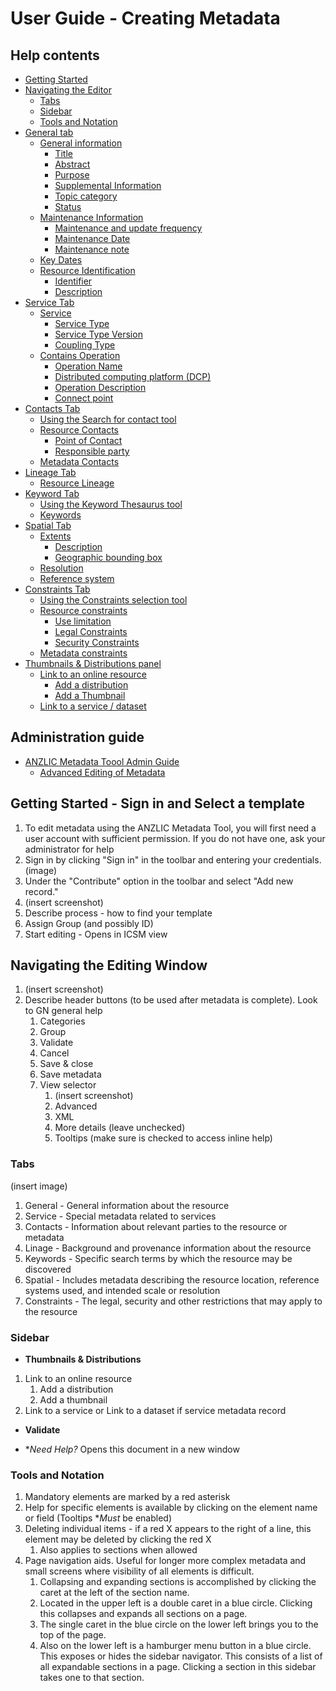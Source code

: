 # User Guide - Creating Metadata
## Help contents
- [Getting Started](./GettingStarted.md)
- [Navigating the Editor](GettingStarted.md#navigating-the-editing-window)
  - [Tabs](./GettingStarted.md#tabs)
  - [Sidebar](./GettingStarted.md#sidebar)
  - [Tools and Notation](./GettingStarted.md#tools-and-notation)
- [General tab](./General-Metadata.md)
  - [General information](./General-Metadata.md#general-information)
    - [Title](./General-Metadata.md#title)
    - [Abstract](./General-Metadata.md#abstract)
    - [Purpose](./General-Metadata.md#purpose)
    - [Supplemental Information](./General-Metadata.md#supplemental-informationt)
    - [Topic category](./General-Metadata.md#topic-category)
    - [Status](./General-Metadata.md#status)
  - [Maintenance Information](./General-Metadata.md#maintenance-information)
    - [Maintenance and update frequency](./General-Metadata.md#maintenance-and-update-frequency)
    - [Maintenance Date](./General-Metadata.md#maintenance-and-update-frequency)
    - [Maintenance note](./General-Metadata.md#maintenance-note)
  - [Key Dates](./General-Metadata.md#key-dates)
  - [Resource Identification](./General-Metadata.md#resource-identification)
    - [Identifier](./General-Metadata.md#identifier)
    - [Description](./General-Metadata.md#description)
- [Service Tab](./Service-Metadata.md)
  - [Service](./Service-Metadata.md#service)
    - [Service Type](./Service-Metadata.md#service-type)
    - [Service Type Version](./Service-Metadata.md#service-type-version)
    - [Coupling Type](./Service-Metadata.md#coupling-type)
  - [Contains Operation](./Service-Metadata.md#contains-operation)
    - [Operation Name](./Service-Metadata.md#operation-name)
    - [Distributed computing platform (DCP)](./Service-Metadata.md#distributed-computing-platform-dcp)
    - [Operation Description](./Service-Metadata.md#operation-description)
    - [Connect point](./Service-Metadata.md#connect-point)
- [Contacts Tab](./Contacts-Metadata.md)
  - [Using the Search for contact tool](./Contacts-Metadata.md#using-the-search-for-contact-tool)
  - [Resource Contacts](./Contacts-Metadata.md#resource-contacts)
    - [Point of Contact](./point-of-contact)
    - [Responsible party](./Contacts-Metadata.md#responsible-party)
  - [Metadata Contacts](./Contacts-Metadata.md#metadata-contacts)
- [Lineage Tab](./Linage-Metadata.md)
  - [Resource Lineage](./Linage-Metadata.md#resource-lineage)
- [Keyword Tab](./Keyword-Metadata.md)
  - [Using the Keyword Thesaurus tool](./Contacts-Metadata.md#using-the-search-for-contact-tool)
  - [Keywords](./Keyword-Metadata.md#keywords)
- [Spatial Tab](./Spatial-Metadata.md)
  - [Extents](./Spatial-Metadata.md#extents)
    - [Description](./Spatial-Metadata.md#description)
    - [Geographic bounding box](./Spatial-Metadata.md#geographic-bounding-box)
  - [Resolution](./Spatial-Metadata.md#resolution)
  - [Reference system](./Spatial-Metadata.md#reference-system)
- [Constraints Tab](./Constraints-Metadata.md)
  - [Using the Constraints selection tool](./Constraints-Metadata.md#using-the-constraints-selection-tool)
  - [Resource constraints](./Constraints-Metadata.md#resource-constraints)
    - [Use limitation](./Constraints-Metadata.md#use-limitation)
    - [Legal Constraints](./Constraints-Metadata.md#legal-constraints)
    - [Security Constraints](./Constraints-Metadata.md#security-constraints)
  - [Metadata constraints](./Constraints-Metadata.md#metadata-constraints)
- [Thumbnails & Distributions panel](./Thumbnails-and-Distributions-Metadata.md)
  - [Link to an online resource](./Thumbnails-and-Distributions-Metadata.md#link-to-an-online-resource)
    - [Add a distribution](./Thumbnails-and-Distributions-Metadata.md#add-a-distribution)
    - [Add a Thumbnail](./Thumbnails-and-Distributions-Metadata.md#add-a-thumbnail)
  - [Link to a service / dataset](./Thumbnails-and-Distributions-Metadata.md#link-to-a-service--dataset)
  
## Administration guide
- [ANZLIC Metadata Toool Admin Guide](./AdminGuide.md)
  - [Advanced Editing of Metadata](./AdminGuide.md#advanced-editing-of-metadata)

## Getting Started - Sign in and Select a template
1. To edit metadata using the ANZLIC Metadata Tool, you will first need a user account with sufficient permission. If you do not have one, ask your administrator for help
1. Sign in by clicking "Sign in" in the toolbar and entering your credentials. (image)
1. Under the "Contribute" option in the toolbar and select "Add new record."
1. (insert screenshot)
1. Describe process - how to find your template
1. Assign Group (and possibly ID)
1. Start editing - Opens in ICSM view
## Navigating the Editing Window
1. (insert screenshot)
1. Describe header buttons (to be used after metadata is complete). Look to GN general help
    1. Categories
    1. Group
    1. Validate
    1. Cancel
    1. Save & close
    1. Save metadata
    1. View selector 
        1. (insert screenshot)
        1. Advanced
        1. XML
        1. More details (leave unchecked)
        1. Tooltips (make sure is checked to access inline help)
### Tabs 
(insert image)
1. General - General information about the resource
1. Service - Special metadata related to services
1. Contacts - Information about relevant parties to the resource or metadata
1. Linage - Background and provenance information about the resource
1. Keywords - Specific search terms by which the resource may be discovered
1. Spatial - Includes metadata describing the resource location, reference systems used, and intended scale or resolution
1. Constraints - The legal, security and other restrictions that may apply to the resource

### Sidebar

* **Thumbnails & Distributions**

1. Link to an online resource
    1. Add a distribution
    1. Add a thumbnail
1. Link to a service or Link to a dataset if service metadata record

* **Validate**

* **Need Help?*
Opens this document in a new window

### Tools and Notation
1. Mandatory elements are marked by a red asterisk
1. Help for specific elements is available by clicking on the element name or field (Tooltips **Must* be enabled)
1. Deleting individual items - if a red X appears to the right of a line, this element may be deleted by clicking the red X
    1. Also applies to sections when allowed
1. Page navigation aids. Useful for longer more complex metadata and small screens where visibility of all elements is difficult.
    1. Collapsing and expanding sections is accomplished by clicking the caret at the left of the section name. 
    1. Located in the upper left is a double caret in a blue circle. Clicking this collapses and expands all sections on a page.
    1. The single caret in the blue circle on the lower left brings you to the top of the page.
    1. Also on the lower left is a hamburger menu button in a blue circle. This exposes or hides the sidebar navigator. This consists of a list of all expandable sections in a page. Clicking a section in this sidebar takes one to that section.







